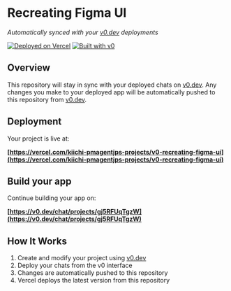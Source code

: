 # Recreating Figma UI

*Automatically synced with your [v0.dev](https://v0.dev) deployments*

[![Deployed on Vercel](https://img.shields.io/badge/Deployed%20on-Vercel-black?style=for-the-badge&logo=vercel)](https://vercel.com/kiichi-pmagentjps-projects/v0-recreating-figma-ui)
[![Built with v0](https://img.shields.io/badge/Built%20with-v0.dev-black?style=for-the-badge)](https://v0.dev/chat/projects/gj5RFUqTgzW)

## Overview

This repository will stay in sync with your deployed chats on [v0.dev](https://v0.dev).
Any changes you make to your deployed app will be automatically pushed to this repository from [v0.dev](https://v0.dev).

## Deployment

Your project is live at:

**[https://vercel.com/kiichi-pmagentjps-projects/v0-recreating-figma-ui](https://vercel.com/kiichi-pmagentjps-projects/v0-recreating-figma-ui)**

## Build your app

Continue building your app on:

**[https://v0.dev/chat/projects/gj5RFUqTgzW](https://v0.dev/chat/projects/gj5RFUqTgzW)**

## How It Works

1. Create and modify your project using [v0.dev](https://v0.dev)
2. Deploy your chats from the v0 interface
3. Changes are automatically pushed to this repository
4. Vercel deploys the latest version from this repository
